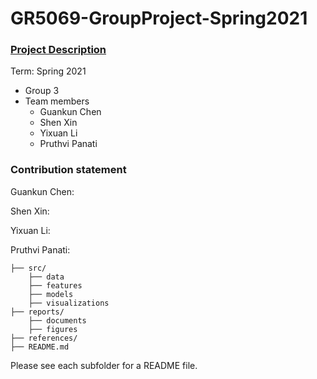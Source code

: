 # GR5069-GroupProject-Spring2021

### [Project Description](doc/project4_desc.md)

Term: Spring 2021

+ Group 3
+ Team members
	+ Guankun Chen
	+ Shen Xin
	+ Yixuan Li
	+ Pruthvi Panati
	
### Contribution statement

Guankun Chen: 

Shen Xin:  

Yixuan Li:

Pruthvi Panati:

```
├── src/
	├── data
	├── features
	├── models
	├── visualizations
├── reports/
	├── documents
	├── figures
├── references/
├── README.md
```

Please see each subfolder for a README file.
